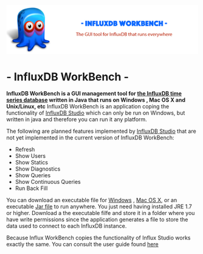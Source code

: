 ![influxDBWorkBench](doc/influxDBWorkBenchBanner.jpg?raw=true)
# - InfluxDB WorkBench - 

**InfluxDB WorkBench is a GUI management tool for [the InfluxDB time series database](https://www.influxdata.com/time-series-platform/influxdb/) 
written in Java that runs on Windows , Mac OS X and Unix/Linux, etc**
InfluxDB WorkBench is an application coping the functionality of [InfluxDB Studio](https://github.com/CymaticLabs/InfluxDBStudio) which can only 
be run on Windows, but written in java and therefore you can run it any platform.

The following are planned features implemented by [InfluxDB Studio](https://github.com/CymaticLabs/InfluxDBStudio) that are not yet implemented in 
the current version of InfluxDB WorkBench:

* Refresh
* Show Users
* Show Statics
* Show Diagnostics
* Show Queries
* Show Continuous Queries
* Run Back Fill

You can download an executable file for [Windows](https://github.com/JorgeMaker/InfluxDBWorkBench/releases/download/1.0/InfluxDBWorkBench.exe) ,  [Mac OS X](https://github.com/JorgeMaker/InfluxDBWorkBench/releases/download/1.0/InfluxDBWorkBench.app.zip), or an executable [Jar file](https://github.com/JorgeMaker/InfluxDBWorkBench/releases/download/1.0/influxDBWorkBench.jar) to run anywhere. You just need having installed JRE 1.7 or higher. Download a the executable filfe and store it in a folder where you have  write permissions since the application generates a file to store the data used to connect to each InfluxDB instance.  

Because Influx WorkBench copies the functionality of Influx Studio works exactly the same. You can consult the user guide found [here](https://github.com/CymaticLabs/InfluxDBStudio/blob/master/README.md)
